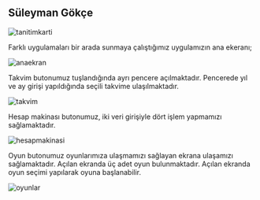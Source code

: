 ## Süleyman Gökçe

![tanitimkarti](https://github.com/user-attachments/assets/6da00d2a-ae85-40fa-a1a6-1c77a5e20f1c)

Farklı uygulamaları bir arada sunmaya çalıştığımız uygulamızın ana ekeranı;


![anaekran](https://github.com/user-attachments/assets/283b12af-18ad-4d4c-9b3b-e66859199a6a)


Takvim butonumuz tuşlandığında ayrı pencere açılmaktadır. Pencerede yıl ve ay girişi yapıldığında seçili takvime ulaşılmaktadır.


![takvim](https://github.com/user-attachments/assets/f693cae1-c04e-4b66-911b-f4ef682bddf8)


Hesap makinası butonumuz, iki veri girişiyle dört işlem yapmamızı sağlamaktadır.


![hesapmakinasi](https://github.com/user-attachments/assets/f2aebf0b-08f5-4443-8f3d-7c9750821a84)


Oyun butonumuz oyunlarımıza ulaşmamızı sağlayan ekrana ulaşamızı sağlamaktadır. Açılan ekranda üç adet oyun bulunmaktadır. Açılan ekranda oyun seçimi yapılarak oyuna başlanabilir.


![oyunlar](https://github.com/user-attachments/assets/044d72b8-3519-4a29-9532-ee6874cf40bf)

